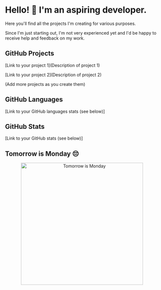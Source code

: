 # Hello! 👋 I'm an aspiring developer.

Here you'll find all the projects I'm creating for various purposes.


Since I'm just starting out, I'm not very experienced yet and I'd be happy to receive help and feedback on my work.

## GitHub Projects

[Link to your project 1](Description of project 1)

[Link to your project 2](Description of project 2)

(Add more projects as you create them)

## GitHub Languages

[Link to your GitHub languages stats (see below)]

## GitHub Stats

[Link to your GitHub stats (see below)]

## Tomorrow is Monday 😔

<p align="center">
  <img src="https://64.media.tumblr.com/4d19f13fe34a56ef772e0d4de9345331/tumblr_o1zizcTtvp1v66r4no2_540.gif"Tomorrow is Monday" GIF]" width="400" alt="Tomorrow is Monday" />
</p>
